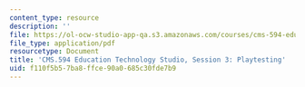 ```yaml
---
content_type: resource
description: ''
file: https://ol-ocw-studio-app-qa.s3.amazonaws.com/courses/cms-594-education-technology-studio-spring-2019/f110f5b57ba8ffce90a0685c30fde7b9_MITCMS_594S19_ses3.pdf
file_type: application/pdf
resourcetype: Document
title: 'CMS.594 Education Technology Studio, Session 3: Playtesting'
uid: f110f5b5-7ba8-ffce-90a0-685c30fde7b9
---
```

